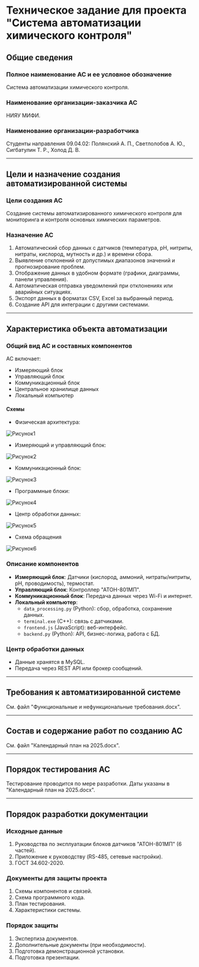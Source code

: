# Техническое задание для проекта "Система автоматизации химического контроля"

## Общие сведения

### Полное наименование АС и ее условное обозначение
Система автоматизации химического контроля.

### Наименование организации-заказчика АС
НИЯУ МИФИ.

### Наименование организации-разработчика
Студенты направления 09.04.02: Полянский А. П., Светлолобов А. Ю., Сигбатулин Т. Р., Холод Д. В.

---

## Цели и назначение создания автоматизированной системы

### Цели создания АС
Создание системы автоматизированного химического контроля для мониторинга и контроля основных химических параметров.

### Назначение АС
1. Автоматический сбор данных с датчиков (температура, pH, нитриты, нитраты, кислород, мутность и др.) и времени сбора.  
2. Выявление отклонений от допустимых диапазонов значений и прогнозирование проблем.  
3. Отображение данных в удобном формате (графики, диаграммы, панели управления).  
4. Автоматическая отправка уведомлений при отклонениях или аварийных ситуациях.  
5. Экспорт данных в форматах CSV, Excel за выбранный период.  
6. Создание API для интеграции с другими системами.  

---

## Характеристика объекта автоматизации

### Общий вид АС и составных компонентов
АС включает:  
- Измеряющий блок  
- Управляющий блок  
- Коммуникационный блок  
- Центральное хранилище данных  
- Локальный компьютер  

#### Схемы
- Физическая архитектура:
  
![Рисунок1](https://github.com/user-attachments/assets/ffb7476e-7b25-4c39-bc53-03f7e02b2c3f)

- Измеряющий и управляющий блок:
  
![Рисунок2](https://github.com/user-attachments/assets/6edd2608-7f80-44eb-8176-0206bd1c10b2)

- Коммуникационный блок:
  
![Рисунок3](https://github.com/user-attachments/assets/5e45eab4-9208-430f-83df-b233226af944)

- Программные блоки:
  
![Рисунок4](https://github.com/user-attachments/assets/f9c66a3f-644c-4992-b2f1-a9062cc9a09f)

- Центр обработки данных:

![Рисунок5](https://github.com/user-attachments/assets/1d696670-fa14-49e5-aaf0-28f8c25dbf82)

- Схема обращения

![Рисунок6](https://github.com/user-attachments/assets/febd618d-99af-40bf-8901-3b8f4c4685bd)


### Описание компонентов
- **Измеряющий блок**: Датчики (кислород, аммоний, нитраты/нитриты, pH, проводимость), термостат.  
- **Управляющий блок**: Контроллер "АТОН-801МП".  
- **Коммуникационный блок**: Передача данных через Wi-Fi и интернет.  
- **Локальный компьютер**:  
  - `data_processing.py` (Python): сбор, обработка, сохранение данных.  
  - `terminal.exe` (C++): связь с датчиками.  
  - `frontend.js` (JavaScript): веб-интерфейс.  
  - `backend.py` (Python): API, бизнес-логика, работа с БД.  

### Центр обработки данных
- Данные хранятся в MySQL.  
- Передача через REST API или брокер сообщений.  

---

## Требования к автоматизированной системе
См. файл "Функциональные и нефункциональные требования.docx".

---

## Состав и содержание работ по созданию АС
См. файл "Календарный план на 2025.docx".

---

## Порядок тестирования АС
Тестирование проводится по мере разработки. Даты указаны в "Календарный план на 2025.docx".

---

## Порядок разработки документации

### Исходные данные
1. Руководства по эксплуатации блоков датчиков "АТОН-801МП" (6 частей).  
2. Приложение к руководству (RS-485, сетевые настройки).  
3. ГОСТ 34.602-2020.  

### Документы для защиты проекта
1. Схемы компонентов и связей.  
2. Схема программного кода.  
3. План тестирования.  
4. Характеристики системы.  

### Порядок защиты
1. Экспертиза документов.  
2. Дополнительные документы (при необходимости).  
3. Подготовка демонстрационной установки.  
4. Подготовка презентации.  
